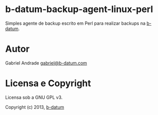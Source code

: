 b-datum-backup-agent-linux-perl
============

Simples agente de backup escrito em Perl para realizar backups na [b-datum](http://b-datum.com/).


Autor
=======

Gabriel Andrade <gabriel@b-datum.com>


Licensa e Copyright
===================

Licensa sob a GNU GPL v3.

Copyright (c) 2013, [b-datum](http://b-datum.com/)


